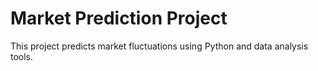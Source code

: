 # Market Prediction Project
This project predicts market fluctuations using Python and data analysis tools.